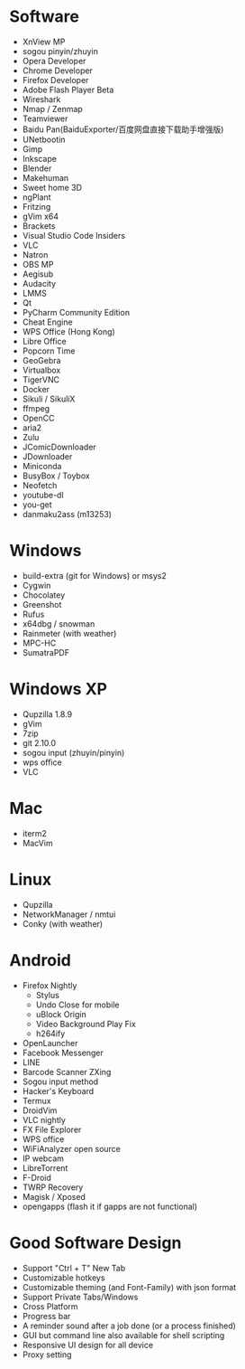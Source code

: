 Software
=====
* XnView MP
* sogou pinyin/zhuyin
* Opera Developer
* Chrome Developer
* Firefox Developer
* Adobe Flash Player Beta
* Wireshark
* Nmap / Zenmap
* Teamviewer
* Baidu Pan(BaiduExporter/百度网盘直接下载助手增强版)
* UNetbootin
* Gimp
* Inkscape
* Blender
* Makehuman
* Sweet home 3D
* ngPlant
* Fritzing
* gVim x64
* Brackets
* Visual Studio Code Insiders
* VLC
* Natron
* OBS MP
* Aegisub
* Audacity
* LMMS
* Qt
* PyCharm Community Edition
* Cheat Engine
* WPS Office (Hong Kong)
* Libre Office
* Popcorn Time
* GeoGebra
* Virtualbox
* TigerVNC
* Docker
* Sikuli / SikuliX
* ffmpeg
* OpenCC
* aria2
* Zulu
* JComicDownloader
* JDownloader
* Miniconda
* BusyBox / Toybox
* Neofetch
* youtube-dl
* you-get
* danmaku2ass (m13253)

Windows
=====
* build-extra (git for Windows) or msys2
* Cygwin
* Chocolatey
* Greenshot
* Rufus
* x64dbg / snowman
* Rainmeter (with weather)
* MPC-HC
* SumatraPDF

Windows XP
=====
* Qupzilla 1.8.9
* gVim
* 7zip
* git 2.10.0
* sogou input (zhuyin/pinyin)
* wps office
* VLC

Mac
=====
* iterm2
* MacVim

Linux
=====
* Qupzilla
* NetworkManager / nmtui
* Conky (with weather)

Android
=====
* Firefox Nightly
    * Stylus
    * Undo Close for mobile
    * uBlock Origin
    * Video Background Play Fix
    * h264ify
* OpenLauncher
* Facebook Messenger
* LINE
* Barcode Scanner ZXing
* Sogou input method
* Hacker's Keyboard
* Termux
* DroidVim
* VLC nightly
* FX File Explorer
* WPS office
* WiFiAnalyzer open source
* IP webcam
* LibreTorrent
* F-Droid
* TWRP Recovery
* Magisk / Xposed
* opengapps (flash it if gapps are not functional)

Good Software Design
=====
* Support "Ctrl + T" New Tab
* Customizable hotkeys
* Customizable theming (and Font-Family) with json format
* Support Private Tabs/Windows
* Cross Platform
* Progress bar
* A reminder sound after a job done (or a process finished)
* GUI but command line also available for shell scripting
* Responsive UI design for all device
* Proxy setting
